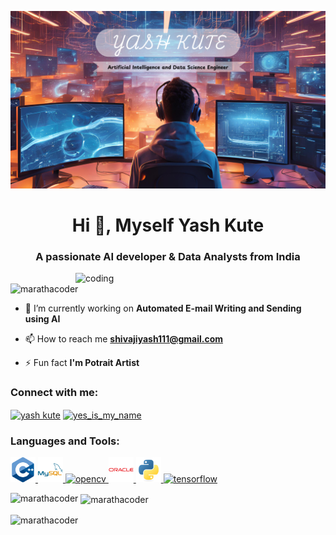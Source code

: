 ![logo](https://github.com/marathacoder/marathacoder/blob/main/Your%20paragraph%20text.png)
<h1 align="center">Hi 👋, Myself Yash Kute</h1>
<h3 align="center">A passionate AI developer & Data Analysts from India</h3>
<img align="right" alt="coding" width="400" src="https://i.pinimg.com/originals/81/17/8b/81178b47a8598f0c81c4799f2cdd4057.gif">

<p align="left"> <img src="https://komarev.com/ghpvc/?username=marathacoder&label=Profile%20views&color=0e75b6&style=flat" alt="marathacoder" /> </p>

- 🔭 I’m currently working on **Automated E-mail Writing and Sending using AI**

- 📫 How to reach me **shivajiyash111@gmail.com**

- ⚡ Fun fact **I'm Potrait Artist**

<h3 align="left">Connect with me:</h3>
<p align="left">
<a href="https://linkedin.com/in/yash kute" target="blank"><img align="center" src="https://raw.githubusercontent.com/rahuldkjain/github-profile-readme-generator/master/src/images/icons/Social/linked-in-alt.svg" alt="yash kute" height="30" width="40" /></a>
<a href="https://instagram.com/yes_is_my_name" target="blank"><img align="center" src="https://raw.githubusercontent.com/rahuldkjain/github-profile-readme-generator/master/src/images/icons/Social/instagram.svg" alt="yes_is_my_name" height="30" width="40" /></a>
</p>

<h3 align="left">Languages and Tools:</h3>
<p align="left"> <a href="https://www.w3schools.com/cpp/" target="_blank" rel="noreferrer"> <img src="https://raw.githubusercontent.com/devicons/devicon/master/icons/cplusplus/cplusplus-original.svg" alt="cplusplus" width="40" height="40"/> </a> <a href="https://www.mysql.com/" target="_blank" rel="noreferrer"> <img src="https://raw.githubusercontent.com/devicons/devicon/master/icons/mysql/mysql-original-wordmark.svg" alt="mysql" width="40" height="40"/> </a> <a href="https://opencv.org/" target="_blank" rel="noreferrer"> <img src="https://www.vectorlogo.zone/logos/opencv/opencv-icon.svg" alt="opencv" width="40" height="40"/> </a> <a href="https://www.oracle.com/" target="_blank" rel="noreferrer"> <img src="https://raw.githubusercontent.com/devicons/devicon/master/icons/oracle/oracle-original.svg" alt="oracle" width="40" height="40"/> </a> <a href="https://www.python.org" target="_blank" rel="noreferrer"> <img src="https://raw.githubusercontent.com/devicons/devicon/master/icons/python/python-original.svg" alt="python" width="40" height="40"/> </a> <a href="https://www.tensorflow.org" target="_blank" rel="noreferrer"> <img src="https://www.vectorlogo.zone/logos/tensorflow/tensorflow-icon.svg" alt="tensorflow" width="40" height="40"/> </a> </p>

<p><img align="left" src="https://github-readme-stats.vercel.app/api/top-langs?username=marathacoder&show_icons=true&locale=en&layout=compact" alt="marathacoder" /></p>

<p>&nbsp;<img align="center" src="https://github-readme-stats.vercel.app/api?username=marathacoder&show_icons=true&locale=en" alt="marathacoder" /></p>

<p><img align="center" src="https://github-readme-streak-stats.herokuapp.com/?user=marathacoder&" alt="marathacoder" /></p>
